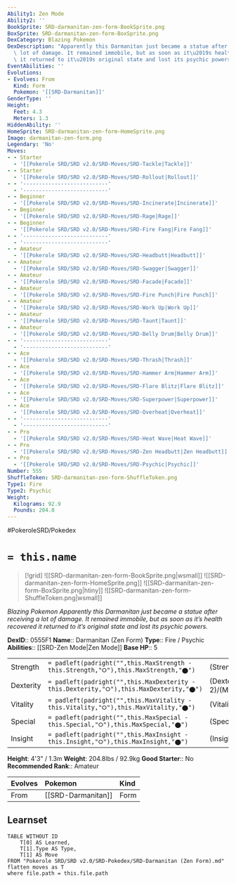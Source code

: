 ```yaml
---
Ability1: Zen Mode
Ability2: ''
BookSprite: SRD-darmanitan-zen-form-BookSprite.png
BoxSprite: SRD-darmanitan-zen-form-BoxSprite.png
DexCategory: Blazing Pokemon
DexDescription: "Apparently this Darmanitan just became a statue after receiving a\
  \ lot of damage. It remained immobile, but as soon as it\u2019s health recovered\
  \ it returned to it\u2019s original state and lost its psychic powers."
EventAbilities: ''
Evolutions:
- Evolves: From
  Kind: Form
  Pokemon: '[[SRD-Darmanitan]]'
GenderType: ''
Height:
  Feet: 4.3
  Meters: 1.3
HiddenAbility: ''
HomeSprite: SRD-darmanitan-zen-form-HomeSprite.png
Image: darmanitan-zen-form.png
Legendary: 'No'
Moves:
- - Starter
  - '[[Pokerole SRD/SRD v2.0/SRD-Moves/SRD-Tackle|Tackle]]'
- - Starter
  - '[[Pokerole SRD/SRD v2.0/SRD-Moves/SRD-Rollout|Rollout]]'
- - '---------------------------'
  - '---------------------------'
- - Beginner
  - '[[Pokerole SRD/SRD v2.0/SRD-Moves/SRD-Incinerate|Incinerate]]'
- - Beginner
  - '[[Pokerole SRD/SRD v2.0/SRD-Moves/SRD-Rage|Rage]]'
- - Beginner
  - '[[Pokerole SRD/SRD v2.0/SRD-Moves/SRD-Fire Fang|Fire Fang]]'
- - '---------------------------'
  - '---------------------------'
- - Amateur
  - '[[Pokerole SRD/SRD v2.0/SRD-Moves/SRD-Headbutt|Headbutt]]'
- - Amateur
  - '[[Pokerole SRD/SRD v2.0/SRD-Moves/SRD-Swagger|Swagger]]'
- - Amateur
  - '[[Pokerole SRD/SRD v2.0/SRD-Moves/SRD-Facade|Facade]]'
- - Amateur
  - '[[Pokerole SRD/SRD v2.0/SRD-Moves/SRD-Fire Punch|Fire Punch]]'
- - Amateur
  - '[[Pokerole SRD/SRD v2.0/SRD-Moves/SRD-Work Up|Work Up]]'
- - Amateur
  - '[[Pokerole SRD/SRD v2.0/SRD-Moves/SRD-Taunt|Taunt]]'
- - Amateur
  - '[[Pokerole SRD/SRD v2.0/SRD-Moves/SRD-Belly Drum|Belly Drum]]'
- - '---------------------------'
  - '---------------------------'
- - Ace
  - '[[Pokerole SRD/SRD v2.0/SRD-Moves/SRD-Thrash|Thrash]]'
- - Ace
  - '[[Pokerole SRD/SRD v2.0/SRD-Moves/SRD-Hammer Arm|Hammer Arm]]'
- - Ace
  - '[[Pokerole SRD/SRD v2.0/SRD-Moves/SRD-Flare Blitz|Flare Blitz]]'
- - Ace
  - '[[Pokerole SRD/SRD v2.0/SRD-Moves/SRD-Superpower|Superpower]]'
- - Ace
  - '[[Pokerole SRD/SRD v2.0/SRD-Moves/SRD-Overheat|Overheat]]'
- - '---------------------------'
  - '---------------------------'
- - Pro
  - '[[Pokerole SRD/SRD v2.0/SRD-Moves/SRD-Heat Wave|Heat Wave]]'
- - Pro
  - '[[Pokerole SRD/SRD v2.0/SRD-Moves/SRD-Zen Headbutt|Zen Headbutt]]'
- - Pro
  - '[[Pokerole SRD/SRD v2.0/SRD-Moves/SRD-Psychic|Psychic]]'
Number: 555
ShuffleToken: SRD-darmanitan-zen-form-ShuffleToken.png
Type1: Fire
Type2: Psychic
Weight:
  Kilograms: 92.9
  Pounds: 204.8
---
```


#PokeroleSRD/Pokedex

# `= this.name`

> [!grid]
> ![[SRD-darmanitan-zen-form-BookSprite.png|wsmall]]
> ![[SRD-darmanitan-zen-form-HomeSprite.png]]
> ![[SRD-darmanitan-zen-form-BoxSprite.png|htiny]]
> ![[SRD-darmanitan-zen-form-ShuffleToken.png|wsmall]]


*Blazing Pokemon*
*Apparently this Darmanitan just became a statue after receiving a lot of damage. It remained immobile, but as soon as it’s health recovered it returned to it’s original state and lost its psychic powers.*

**DexID**:: 0555F1
**Name**:: Darmanitan (Zen Form)
**Type**:: Fire / Psychic
**Abilities**:: [[SRD-Zen Mode|Zen Mode]]
**Base HP**:: 5

|           |                                                                                        |                                          |
| --------- | -------------------------------------------------------------------------------------- | ---------------------------------------- |
| Strength  | `= padleft(padright("",this.MaxStrength - this.Strength,"⭘"),this.MaxStrength,"⬤")`    | (Strength::1)/(MaxStrength::3)   |
| Dexterity | `= padleft(padright("",this.MaxDexterity - this.Dexterity,"⭘"),this.MaxDexterity,"⬤")` | (Dexterity:: 2)/(MaxDexterity::4) |
| Vitality  | `= padleft(padright("",this.MaxVitality - this.Vitality,"⭘"),this.MaxVitality,"⬤")`    | (Vitality::3)/(MaxVitality::6)   |
| Special   | `= padleft(padright("",this.MaxSpecial - this.Special,"⭘"),this.MaxSpecial,"⬤")`       | (Special::3)/(MaxSpecial::7)     |
| Insight   | `= padleft(padright("",this.MaxInsight - this.Insight,"⭘"),this.MaxInsight,"⬤")`       | (Insight::3)/(MaxInsight::6)     |

**Height**: 4'3" / 1.3m
**Weight**: 204.8lbs / 92.9kg
**Good Starter**:: No
**Recommended Rank**:: Amateur

| Evolves   | Pokemon            | Kind   |
|:----------|:-------------------|:-------|
| From      | [[SRD-Darmanitan]] | Form   |

## Learnset

```dataview
TABLE WITHOUT ID
    T[0] AS Learned,
    T[1].Type AS Type,
    T[1] AS Move
FROM "Pokerole SRD/SRD v2.0/SRD-Pokedex/SRD-Darmanitan (Zen Form).md"
flatten moves as T
where file.path = this.file.path
```
